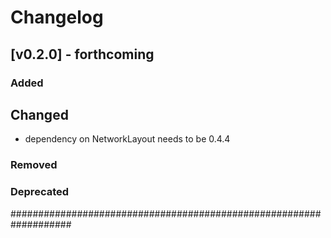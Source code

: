 # Changelog

## [v0.2.0] - forthcoming

### Added

## Changed

- dependency on NetworkLayout needs to be 0.4.4

### Removed

### Deprecated

###################################################################
